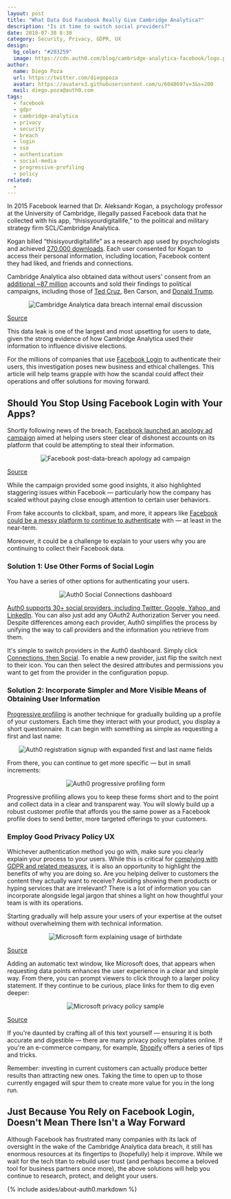```yaml
---
layout: post
title: "What Data Did Facebook Really Give Cambridge Analytica?"
description: "Is it time to switch social providers?"
date: 2018-07-30 8:30
category: Security, Privacy, GDPR, UX
design: 
  bg_color: "#203259"
  image: https://cdn.auth0.com/blog/cambridge-analytica-facebook/logo.png
author:
  name: Diego Poza
  url: https://twitter.com/diegopoza
  avatar: https://avatars3.githubusercontent.com/u/604869?v=3&s=200
  mail: diego.poza@auth0.com
tags: 
  - facebook
  - gdpr
  - cambridge-analytica
  - privacy
  - security
  - breach
  - login
  - sso
  - authentication
  - social-media
  - progressive-profiling
  - policy
related:
  - 
---
```


In 2015 Facebook learned that Dr. Aleksandr Kogan, a psychology professor at the University of Cambridge, illegally passed Facebook data that he collected with his app, “thisisyourdigitallife,” to the political and military strategy firm SCL/Cambridge Analytica.

Kogan billed “thisisyourdigitallife” as a research app used by psychologists and achieved [270,000 downloads](https://newsroom.fb.com/news/2018/03/suspending-cambridge-analytica/). Each user consented for Kogan to access their personal information, including location, Facebook content they had liked, and friends and connections. 

Cambridge Analytica also obtained data without users' consent from an [additional ~87 million](https://www.wired.com/story/facebook-exposed-87-million-users-to-cambridge-analytica/) accounts and sold their findings to political campaigns, including those of [Ted Cruz](https://www.theguardian.com/us-news/2015/dec/11/senator-ted-cruz-president-campaign-facebook-user-data), Ben Carson, and [Donald Trump](https://www.nytimes.com/2018/03/17/us/politics/cambridge-analytica-trump-campaign.html).

<p style="text-align: center;">
  <img src="https://cdn.auth0.com/blog/what-data-did-facebook-really-give-cambridge-analytica/Cambridge-Analytica-internal-email.jpg" alt="Cambridge Analytica data breach internal email discussion">
</p>

[Source](https://www.nytimes.com/2018/03/17/us/politics/cambridge-analytica-trump-campaign.html)

This data leak is one of the largest and most upsetting for users to date, given the strong evidence of how Cambridge Analytica used their information to influence divisive elections.

For the millions of companies that use [Facebook Login](https://auth0.com/learn/social-login/) to authenticate their users, this investigation poses new business and ethical challenges. This article will help teams grapple with how the scandal could affect their operations and offer solutions for moving forward.

## Should You Stop Using Facebook Login with Your Apps?

Shortly following news of the breach, [Facebook launched an apology ad campaign](https://www.fastcompany.com/40563382/facebook-says-sorry-sort-of-in-its-biggest-ever-ad-campaign) aimed at helping users steer clear of dishonest accounts on its platform that could be attempting to steal their information.

<p style="text-align: center;">
  <img src="https://cdn.auth0.com/blog/what-data-did-facebook-really-give-cambridge-analytica/apology-ad-campaign.png" alt="Facebook post-data-breach apology ad campaign">
</p>

 [Source](https://www.wired.com/story/facebook-launches-a-new-ad-campaign-with-an-old-message/)

While the campaign provided some good insights, it also highlighted staggering issues within Facebook — particularly how the company has scaled without paying close enough attention to certain user behaviors. 

From fake accounts to clickbait, spam, and more, it appears like [Facebook could be a messy platform to continue to authenticate](https://auth0.com/learn/social-login/) with — at least in the near-term. 

Moreover, it could be a challenge to explain to your users why you are continuing to collect their Facebook data.

### Solution 1: Use Other Forms of Social Login

You have a series of other options for authenticating your users.

<p style="text-align: center;">
  <img src="https://cdn.auth0.com/blog/what-data-did-facebook-really-give-cambridge-analytica/auth0-social-connectors.png" alt="Auth0 Social Connections dashboard">
</p>

[Auth0 supports 30+ social providers, including Twitter, Google, Yahoo, and LinkedIn](https://auth0.com/learn/social-login/). You can also just add any OAuth2 Authorization Server you need. Despite differences among each provider, Auth0 simplifies the process by unifying the way to call providers and the information you retrieve from them.

It's simple to switch providers in the Auth0 dashboard. Simply click [Connections, then Social](https://auth0.com/learn/social-login/). To enable a new provider, just flip the switch next to their icon. You can then select the desired attributes and permissions you want to get from the provider in the configuration popup.

### Solution 2: Incorporate Simpler and More Visible Means of Obtaining User Information

[Progressive profiling](https://auth0.com/blog/progressive-profiling/) is another technique for gradually building up a profile of your customers. Each time they interact with your product, you display a short questionnaire. It can begin with something as simple as requesting a first and last name:

<p style="text-align: center;">
  <img src="https://cdn.auth0.com/blog/what-data-did-facebook-really-give-cambridge-analytica/auth0-registration-form.png" alt="Auth0 registration signup with expanded first and last name fields">
</p>

From there,  you can continue to get more specific — but in small increments:

<p style="text-align: center;">
  <img src="https://cdn.auth0.com/blog/what-data-did-facebook-really-give-cambridge-analytica/auth0-progressive-profiling-form.png" alt="Auth0 progressive profiling form">
</p>

Progressive profiling allows you to keep these forms short and to the point and collect data in a clear and transparent way. You will slowly build up a robust customer profile that affords you the same power as a Facebook profile does to send better, more targeted offerings to your customers.

### Employ Good Privacy Policy UX

Whichever authentication method you go with, make sure you clearly explain your process to your users. While this is critical for [complying with GDPR and related measures](https://auth0.com/docs/compliance/gdpr), it is also an opportunity to highlight the benefits of why you are doing so. Are you helping deliver to customers the content they actually want to receive? Avoiding showing them products or hyping services that are irrelevant? There is a lot of information you can incorporate alongside legal jargon that shines a light on how thoughtful your team is with its operations.

Starting gradually will help assure your users of your expertise at the outset without overwhelming them with technical information.
 
<p style="text-align: center;">
  <img src="https://cdn.auth0.com/blog/what-data-did-facebook-really-give-cambridge-analytica/microsoft-form-explaining-usage-of-birthdate.png" alt="Microsoft form explaining usage of birthdate">
</p>

[Source](https://www.econsultancy.com/blog/69256-gdpr-how-to-create-best-practice-privacy-notices-with-examples)

Adding an automatic text window, like Microsoft does, that appears when requesting data points enhances the user experience in a clear and simple way. From there, you can prompt viewers to click through to a larger policy statement. If they continue to be curious, place links for them to dig even deeper:

<p style="text-align: center;">
  <img src="https://cdn.auth0.com/blog/what-data-did-facebook-really-give-cambridge-analytica/microsoft-privacy-statement.jpg" alt="Microsoft privacy policy sample">
</p>

[Source](https://www.econsultancy.com/blog/69256-gdpr-how-to-create-best-practice-privacy-notices-with-examples)

If you're daunted by crafting all of this text yourself — ensuring it is both accurate and digestible —  there are many privacy policy templates online. If you're an e-commerce company, for example, [Shopify](https://www.shopify.com/tools/policy-generator) offers a series of tips and tricks. 

Remember: investing in current customers can actually produce better results than attracting new ones. Taking the time to open up to those currently engaged will spur them to create more value for you in the long run.

## Just Because You Rely on Facebook Login, Doesn't Mean There Isn't a Way Forward

Although Facebook has frustrated many companies with its lack of oversight in the wake of the Cambridge Analytica data breach, it still has enormous resources at its fingertips to (hopefully) help it improve. While we wait for the tech titan to rebuild user trust (and perhaps become a beloved tool for business partners once more), the above solutions will help you continue to research, protect, and delight your users. 

{% include asides/about-auth0.markdown %}
